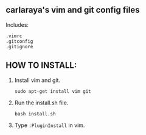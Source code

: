 ## carlaraya's vim and git config files

Includes:
```
.vimrc
.gitconfig
.gitignore
```

## HOW TO INSTALL:

1. Install vim and git.

    `sudo apt-get install vim git`
2. Run the install.sh file.

    `bash install.sh`
3. Type `:PluginInstall` in vim.
